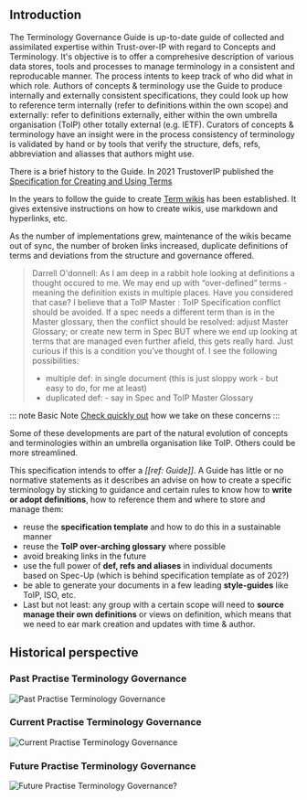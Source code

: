 
[//]: # (Pandoc Formatting Macros)

[//]: # (::: introtitle)

[//]: # (Introduction)

[//]: # (:::)

## Introduction

The Terminology Governance Guide is up-to-date guide of collected and assimilated expertise within Trust-over-IP with regard to Concepts and Terminology. It's objective is to offer a comprehesive description of various data stores, tools and processes to manage terminology in a consistent and reproducable manner. The process intents to keep track of who did what in which role.
Authors of concepts & terminology use the Guide to produce internally and externally consistent specifications, they could look up how to reference term internally (refer to definitions within the own scope) and externally: refer to definitions externally, either within the own umbrella organisation (ToIP) other totally external (e.g. IETF).
Curators of concepts & terminology have an insight were in the process consistency of terminology is validated by hand or by tools that verify the structure, defs, refs, abbreviation and aliasses that authors might use.

There is a brief history to the Guide. In 2021 TrustoverIP published the [Specification for Creating and Using Terms](https://wiki.trustoverip.org/display/HOME/Specification+for+Creating+and+Using+Terms)

In the years to follow the guide to create [Term wikis](https://wiki.trustoverip.org/display/HOME/Terms+Wikis) has been established. It gives extensive instructions on how to create wikis, use markdown and hyperlinks, etc.

As the number of implementations grew, maintenance of the wikis became out of sync, the number of broken links increased, duplicate definitions of terms and deviations from the structure and governance offered.

> Darrell O'donnell: As I am deep in a rabbit hole looking at definitions a thought occured to me. We may end up with “over-defined” terms - meaning the definition exists in multiple places. Have you considered that case?
> I believe that a ToIP Master : ToIP Specification conflict should be avoided. If a spec needs a different term than is in the Master glossary, then the conflict should be resolved:
adjust Master Glossary; or
create new term in Spec
> BUT where we end up looking at terms that are managed even further afield, this gets really hard.
Just curious if this is a condition you’ve thought of.
> I see the following possibilities:
> - multiple def: in single document (this is just sloppy work - but easy to do, for me at least)
> - duplicated def: - say in Spec and ToIP Master Glossary

::: note Basic Note
  [Check quickly out](https://henkvancann.github.io/terminology-governance-guide/#system-feature-consistency) how we take on these concerns
:::

Some of these developments are part of the natural evolution of concepts and terminologies within an umbrella organisation like ToIP. Others could be more streamlined.

This specification intends to offer a *[[ref: Guide]]*. A Guide has little or no normative statements as it describes an advise on how to create a specific terminology by sticking to guidance and certain rules to know how to **write or adopt definitions**, how to reference them and where to store and manage them:

- reuse the **specification template** and how to do this in a sustainable manner
- reuse the **ToIP over-arching glossary** where possible
- avoid breaking links in the future
- use the full power of **def, refs and aliases** in individual documents based on Spec-Up (which is behind specification template as of 202?)
- be able to generate your documents in a few leading **style-guides** like ToIP, ISO, etc.
- Last but not least: any group with a certain scope will need to **source manage their own definitions** or views on definition, which means that we need to ear mark creation and updates with time & author.

## Historical perspective

### Past Practise Terminology Governance

![Past Practise Terminology Governance](https://github.com/henkvancann/terminology-governance-guide/blob/be980e063e99f97cbb14093735ed42d9e8d617e2/images/past-practice-terminology-gov.png?raw=true)

### Current Practise Terminology Governance

![Current Practise Terminology Governance](https://github.com/henkvancann/terminology-governance-guide/blob/be980e063e99f97cbb14093735ed42d9e8d617e2/images/current-practice-terminology-gov.png?raw=true)

### Future Practise Terminology Governance

![Future Practise Terminology Governance?](https://github.com/henkvancann/terminology-governance-guide/blob/be980e063e99f97cbb14093735ed42d9e8d617e2/images/future-practice-terminology-gov.png?raw=true)